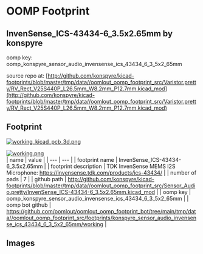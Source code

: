 # OOMP Footprint  
## InvenSense_ICS-43434-6_3.5x2.65mm  by konspyre  
  
oomp key: oomp_konspyre_sensor_audio_invensense_ics_43434_6_3_5x2_65mm  
  
source repo at: [http://github.com/konspyre/kicad-footprints/blob/master/tmp/data//oomlout_oomp_footprint_src/Varistor.pretty/RV_Rect_V25S440P_L26.5mm_W8.2mm_P12.7mm.kicad_mod](http://github.com/konspyre/kicad-footprints/blob/master/tmp/data//oomlout_oomp_footprint_src/Varistor.pretty/RV_Rect_V25S440P_L26.5mm_W8.2mm_P12.7mm.kicad_mod)  
## Footprint  
  
[![working_kicad_pcb_3d.png](working_kicad_pcb_3d_600.png)](working_kicad_pcb_3d.png)  
  
[![working.png](working_600.png)](working.png)  
| name | value | 
| --- | --- | 
| footprint name | InvenSense_ICS-43434-6_3.5x2.65mm | 
| footprint description | TDK InvenSense MEMS I2S Microphone: https://invensense.tdk.com/products/ics-43434/ | 
| number of pads | 7 | 
| github path | http://github.com/konspyre/kicad-footprints/blob/master/tmp/data//oomlout_oomp_footprint_src/Sensor_Audio.pretty/InvenSense_ICS-43434-6_3.5x2.65mm.kicad_mod | 
| oomp key | oomp_konspyre_sensor_audio_invensense_ics_43434_6_3_5x2_65mm | 
| oomp bot github | https://github.com/oomlout/oomlout_oomp_footprint_bot/tree/main/tmp/data//oomlout_oomp_footprint_src/footprints/konspyre_sensor_audio_invensense_ics_43434_6_3_5x2_65mm/working | 
## Images  
